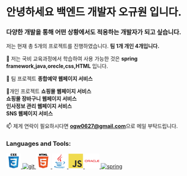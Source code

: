 <h1 align="left">안녕하세요 백엔드 개발자 오규원 입니다.</h1>
<h3 align="left">다양한 개발을 통해 어떤 상황에서도 적응하는 개발자가 되고 싶습니다.</h3>

저는 현재 총 5개의 프로젝트를 진행하였습니다. **팀 1개 개인 4개입니다.**

🌱 저는 국비 교육과정에서 학습하여 사용 가능한 것은 **spring framework,java,orecle,css,HTML** 입니다. 

👯 팀 프로젝트
**종합예약 웹페이지 서비스**

🤝개인 프로젝트
**쇼핑몰 웹페이지 서비스**<br>
**쇼핑몰 장바구니 웹페이지 서비스**<br>
**인사정보 관리 웹페이지 서비스**<br>
**SNS 웹페이지 서비스**<br>

📫 제게 연락이 필요하시다면 **ogw0627@gmail.com**으로 메일 부탁드립니다.

<p align="left">
</p>

<h3 align="left">Languages and Tools:</h3>
<p align="left"> <a href="https://www.w3schools.com/css/" target="_blank" rel="noreferrer"> <img src="https://raw.githubusercontent.com/devicons/devicon/master/icons/css3/css3-original-wordmark.svg" alt="css3" width="40" height="40"/> </a> <a href="https://git-scm.com/" target="_blank" rel="noreferrer"> <img src="https://www.vectorlogo.zone/logos/git-scm/git-scm-icon.svg" alt="git" width="40" height="40"/> </a> <a href="https://www.w3.org/html/" target="_blank" rel="noreferrer"> <img src="https://raw.githubusercontent.com/devicons/devicon/master/icons/html5/html5-original-wordmark.svg" alt="html5" width="40" height="40"/> </a> <a href="https://www.java.com" target="_blank" rel="noreferrer"> <img src="https://raw.githubusercontent.com/devicons/devicon/master/icons/java/java-original.svg" alt="java" width="40" height="40"/> </a> <a href="https://developer.mozilla.org/en-US/docs/Web/JavaScript" target="_blank" rel="noreferrer"> <img src="https://raw.githubusercontent.com/devicons/devicon/master/icons/javascript/javascript-original.svg" alt="javascript" width="40" height="40"/> </a> <a href="https://www.oracle.com/" target="_blank" rel="noreferrer"> <img src="https://raw.githubusercontent.com/devicons/devicon/master/icons/oracle/oracle-original.svg" alt="oracle" width="40" height="40"/> </a> <a href="https://spring.io/" target="_blank" rel="noreferrer"> <img src="https://www.vectorlogo.zone/logos/springio/springio-icon.svg" alt="spring" width="40" height="40"/> </a> </p>
